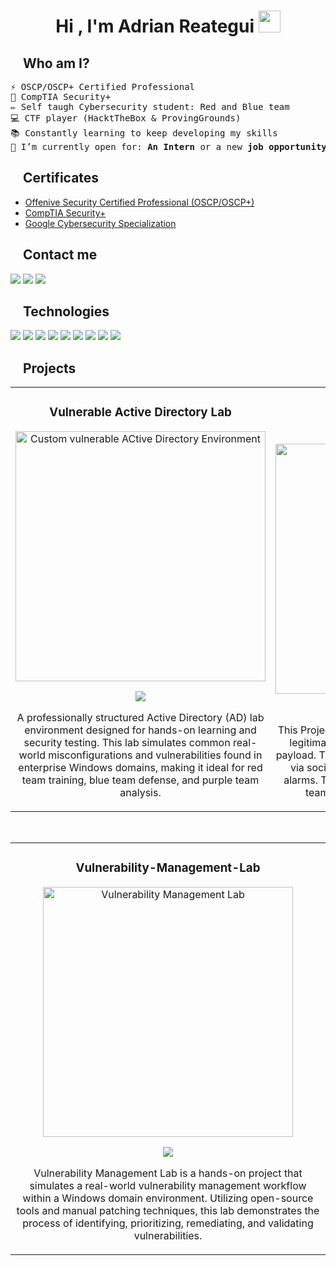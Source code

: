 <h1 align="center"><b>Hi , I'm Adrian Reategui </b><img src="https://media.giphy.com/media/hvRJCLFzcasrR4ia7z/giphy.gif" width="35"></h1>

## <img src="https://media2.giphy.com/media/QssGEmpkyEOhBCb7e1/giphy.gif?cid=ecf05e47a0n3gi1bfqntqmob8g9aid1oyj2wr3ds3mg700bl&rid=giphy.gif" width ="15"> **Who am I?**
<pre>
⚡ OSCP/OSCP+ Certified Professional
🔭 CompTIA Security+
✏️ Self taugh Cybersecurity student: Red and Blue team
💻 CTF player (HacktTheBox & ProvingGrounds)
📚 Constantly learning to keep developing my skills
🤔 I’m currently open for: <b>An Intern</b> or a new <b>job opportunity</b>, this is <a href="https://docs.google.com/document/d/1KL4CLDTVpKeTdIeyGsyFH1PY7w2fWWIe/edit?usp=sharing&ouid=109914615350236433443&rtpof=true&sd=true" target="_blank">MY RESUME.</a>
</pre>
## <img src="https://media2.giphy.com/media/QssGEmpkyEOhBCb7e1/giphy.gif?cid=ecf05e47a0n3gi1bfqntqmob8g9aid1oyj2wr3ds3mg700bl&rid=giphy.gif" width ="15"> **Certificates**
- [Offenive Security Certified Professional (OSCP/OSCP+)](https://credentials.offsec.com/6826491e-6fae-4696-8ede-b667f788bd63#acc.PAwkzUyR)
- [CompTIA Security+](https://www.credly.com/badges/e9b7d05e-1172-4259-b55c-f7bb640d6f89/linked_in_profile)
- [Google Cybersecurity Specialization](https://www.coursera.org/account/accomplishments/specialization/2W3TEQHZKWD9)

## <img src="https://media2.giphy.com/media/QssGEmpkyEOhBCb7e1/giphy.gif?cid=ecf05e47a0n3gi1bfqntqmob8g9aid1oyj2wr3ds3mg700bl&rid=giphy.gif" width ="15"> **Contact me**
<a href="https://www.linkedin.com/in/adrianreatva/"><img src="https://img.shields.io/badge/linkedin-%230077B5.svg?style=for-the-badge&logo=linkedin&logoColor=white"></img></a>
<a href="https://github.com/reatva/"><img src="https://img.shields.io/badge/github-%23121011.svg?style=for-the-badge&logo=github&logoColor=white"></img></a>
<a href="mailto:adrian.reatva@gmail.com"><img src="https://img.shields.io/badge/Gmail-D14836?style=for-the-badge&logo=gmail&logoColor=white"></img></a>

## <img src="https://media2.giphy.com/media/QssGEmpkyEOhBCb7e1/giphy.gif?cid=ecf05e47a0n3gi1bfqntqmob8g9aid1oyj2wr3ds3mg700bl&rid=giphy.gif" width ="15"> **Technologies**
<img src="https://img.shields.io/badge/Linux-FCC624?style=for-the-badge&logo=linux&logoColor=black"></img>
<img src="https://img.shields.io/badge/Windows-0078D6?style=for-the-badge&logo=windows&logoColor=white"></img>
<img src="https://img.shields.io/badge/python-3670A0?style=for-the-badge&logo=python&logoColor=ffdd54"></img>
<img src="https://img.shields.io/badge/bash_script-%23121011.svg?style=for-the-badge&logo=gnu-bash&logoColor=white"></img>
<img src="https://img.shields.io/badge/PowerShell-%235391FE.svg?style=for-the-badge&logo=powershell&logoColor=white"></img>
<img src="https://img.shields.io/badge/Burpsuite-1e394e.svg?style=for-the-badge&logo=burpsuite&logoColor=white"></img>
<img src="https://img.shields.io/badge/Bloodhound-003545?style=for-the-badge&logo=bloodhound&logoColor=white"></img>
<img src="https://img.shields.io/badge/docker-%230db7ed.svg?style=for-the-badge&logo=docker&logoColor=white"></img>
<img src="https://img.shields.io/badge/Postman-FF6C37?style=for-the-badge&logo=postman&logoColor=white"></img>

## <img src="https://media2.giphy.com/media/QssGEmpkyEOhBCb7e1/giphy.gif?cid=ecf05e47a0n3gi1bfqntqmob8g9aid1oyj2wr3ds3mg700bl&rid=giphy.gif" width ="15"> Projects 
<table>
<tr>
<td width="50%">
<h3 align="center">Vulnerable Active Directory Lab</h3>
<div align="center">
<a href="https://github.com/reatva/Vulnerable-Active-Directory-Lab" target="_blank"><img src="https://reatva.github.io/images/projects/adlab51.jpg" width="400" alt="Custom vulnerable ACtive Directory Environment"></a>
<p>
<a href="https://github.com/reatva/Vulnerable-Active-Directory-Lab" target="_blank"><img src="https://img.shields.io/badge/READ%20ME-%23009639.svg?style=for-the-badge&logo=readme&logoColor=white"</img></a>
</p>
<p>A professionally structured Active Directory (AD) lab environment designed for hands-on learning and security testing. This lab simulates common real-world misconfigurations and vulnerabilities found in enterprise Windows domains, making it ideal for red team training, blue team defense, and purple team analysis.</p>
</div>
                                                                                      
</td>

<td width="50%">
               <br>
<h3 align="center">Weaponized Installer Lab</h3>
<div align="center">                                       
<a href="https://github.com/reatva/Weaponized-Installer-Lab" target="_blank"><img src="https://reatva.github.io/images/posts/weaponized_bg.webp" width="400" alt="Weaponized Installer Lab"></a>
<br>
<p>
<a href="https://github.com/reatva/Weaponized-Installer-Lab" target="_blank"><img src="https://img.shields.io/badge/READ%20ME-%23009639.svg?style=for-the-badge&logo=readme&logoColor=white"</img></a>
</p>
</p>This Project simulates a read team scenario where a legitimate installer is modified to carry a stealth payload. The goal is to demonstrate payload delivery via social engineering, without raising antivirus alarms. This lab is ideal for red team training, blue team defense, and purple team analysis.</p>
</div>                                                             
</table>                                                                                 
</div>
<br>

<table>
<tr>
<td width="50%">
<h3 align="center">Vulnerability-Management-Lab</h3>
<div align="center">
<a href="https://github.com/reatva/Vulnerability-Management-Lab" target="_blank"><img src="https://reatva.github.io/images/posts/vulnerability.jpeg" width="400" alt="Vulnerability Management Lab"></a>
<p>
<a href="https://github.com/reatva/Vulnerability-Management-Lab" target="_blank"><img src="https://img.shields.io/badge/READ%20ME-%23009639.svg?style=for-the-badge&logo=readme&logoColor=white"</img></a>
</p>
<p>Vulnerability Management Lab is a hands-on project that simulates a real-world vulnerability management workflow within a Windows domain environment. Utilizing open-source tools and manual patching techniques, this lab demonstrates the process of identifying, prioritizing, remediating, and validating vulnerabilities.</p>
</div>
                                                                                      
</td>       
